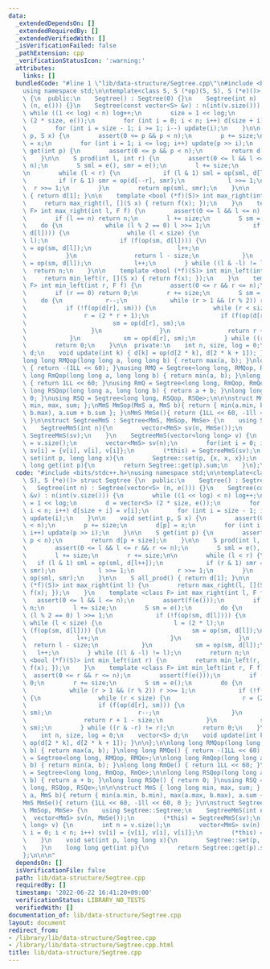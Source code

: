 ```yaml
---
data:
  _extendedDependsOn: []
  _extendedRequiredBy: []
  _extendedVerifiedWith: []
  _isVerificationFailed: false
  _pathExtension: cpp
  _verificationStatusIcon: ':warning:'
  attributes:
    links: []
  bundledCode: "#line 1 \"lib/data-structure/Segtree.cpp\"\n#include <bits/stdc++.h>\n\
    using namespace std;\n\ntemplate<class S, S (*op)(S, S), S (*e)()> struct Segtree\
    \ {\n  public:\n    Segtree() : Segtree(0) {}\n    Segtree(int n) : Segtree(vector<S>\
    \ (n, e())) {}\n    Segtree(const vector<S> &v) : n(int(v.size())) {\n       \
    \ while ((1 << log) < n) log++;\n        size = 1 << log;\n        d = vector<S>\
    \ (2 * size, e());\n        for (int i = 0; i < n; i++) d[size + i] = v[i];\n\
    \        for (int i = size - 1; i >= 1; i--) update(i);\n    }\n\n    void set(int\
    \ p, S x) {\n        assert(0 <= p && p < n);\n        p += size;\n        d[p]\
    \ = x;\n        for (int i = 1; i <= log; i++) update(p >> i);\n    }\n\n    S\
    \ get(int p) {\n        assert(0 <= p && p < n);\n        return d[p + size];\n\
    \    }\n\n    S prod(int l, int r) {\n        assert(0 <= l && l <= r && r <=\
    \ n);\n        S sml = e(), smr = e();\n        l += size;\n        r += size;\n\
    \n        while (l < r) {\n            if (l & 1) sml = op(sml, d[l++]);\n   \
    \         if (r & 1) smr = op(d[--r], smr);\n            l >>= 1;\n          \
    \  r >>= 1;\n        }\n        return op(sml, smr);\n    }\n\n    S all_prod()\
    \ { return d[1]; }\n\n    template <bool (*f)(S)> int max_right(int l) {\n   \
    \     return max_right(l, [](S x) { return f(x); });\n    }\n    template <class\
    \ F> int max_right(int l, F f) {\n        assert(0 <= l && l <= n);\n        assert(f(e()));\n\
    \        if (l == n) return n;\n        l += size;\n        S sm = e();\n    \
    \    do {\n            while (l % 2 == 0) l >>= 1;\n            if (!f(op(sm,\
    \ d[l]))) {\n                while (l < size) {\n                    l = (2 *\
    \ l);\n                    if (f(op(sm, d[l]))) {\n                        sm\
    \ = op(sm, d[l]);\n                        l++;\n                    }\n     \
    \           }\n                return l - size;\n            }\n            sm\
    \ = op(sm, d[l]);\n            l++;\n        } while ((l & -l) != l);\n      \
    \  return n;\n    }\n\n    template <bool (*f)(S)> int min_left(int r) {\n   \
    \     return min_left(r, [](S x) { return f(x); });\n    }\n    template <class\
    \ F> int min_left(int r, F f) {\n        assert(0 <= r && r <= n);\n        assert(f(e()));\n\
    \        if (r == 0) return 0;\n        r += size;\n        S sm = e();\n    \
    \    do {\n            r--;\n            while (r > 1 && (r % 2)) r >>= 1;\n \
    \           if (!f(op(d[r], sm))) {\n                while (r < size) {\n    \
    \                r = (2 * r + 1);\n                    if (f(op(d[r], sm))) {\n\
    \                        sm = op(d[r], sm);\n                        r--;\n  \
    \                  }\n                }\n                return r + 1 - size;\n\
    \            }\n            sm = op(d[r], sm);\n        } while ((r & -r) != r);\n\
    \        return 0;\n    }\n\n  private:\n    int n, size, log = 0;\n    vector<S>\
    \ d;\n    void update(int k) { d[k] = op(d[2 * k], d[2 * k + 1]); }\n\n};\n\n\
    long long RMQop(long long a, long long b) { return max(a, b); }\nlong long RMQe()\
    \ { return -(1LL << 60); }\nusing RMQ = Segtree<long long, RMQop, RMQe>;\n\nlong\
    \ long RmQop(long long a, long long b) { return min(a, b); }\nlong long RmQe()\
    \ { return 1LL << 60; }\nusing RmQ = Segtree<long long, RmQop, RmQe>;\n\nlong\
    \ long RSQop(long long a, long long b) { return a + b; }\nlong long RSQe() { return\
    \ 0; }\nusing RSQ = Segtree<long long, RSQop, RSQe>;\n\n\nstruct MmS { long long\
    \ min, max, sum; };\nMmS MmSop(MmS a, MmS b){ return { min(a.min, b.min), max(a.max,\
    \ b.max), a.sum + b.sum }; }\nMmS MmSe(){ return {1LL << 60, -1ll << 60, 0 };\
    \ }\n\nstruct SegtreeMmS : Segtree<MmS, MmSop, MmSe> {\n    using Segtree::Segtree;\n\
    \    SegtreeMmS(int n){\n        vector<MmS> sv(n, MmSe());\n        (*this) =\
    \ SegtreeMmS(sv);\n    }\n    SegtreeMmS(vector<long long> v) {\n        int n\
    \ = v.size();\n        vector<MmS> sv(n);\n        for(int i = 0; i < n; i++)\
    \ sv[i] = {v[i], v[i], v[i]};\n        (*this) = SegtreeMmS(sv);\n    }\n    void\
    \ set(int p, long long x){\n        Segtree::set(p, {x, x, x});\n    }\n    long\
    \ long get(int p){\n        return Segtree::get(p).sum;\n    }\n};\n\n\n"
  code: "#include <bits/stdc++.h>\nusing namespace std;\n\ntemplate<class S, S (*op)(S,\
    \ S), S (*e)()> struct Segtree {\n  public:\n    Segtree() : Segtree(0) {}\n \
    \   Segtree(int n) : Segtree(vector<S> (n, e())) {}\n    Segtree(const vector<S>\
    \ &v) : n(int(v.size())) {\n        while ((1 << log) < n) log++;\n        size\
    \ = 1 << log;\n        d = vector<S> (2 * size, e());\n        for (int i = 0;\
    \ i < n; i++) d[size + i] = v[i];\n        for (int i = size - 1; i >= 1; i--)\
    \ update(i);\n    }\n\n    void set(int p, S x) {\n        assert(0 <= p && p\
    \ < n);\n        p += size;\n        d[p] = x;\n        for (int i = 1; i <= log;\
    \ i++) update(p >> i);\n    }\n\n    S get(int p) {\n        assert(0 <= p &&\
    \ p < n);\n        return d[p + size];\n    }\n\n    S prod(int l, int r) {\n\
    \        assert(0 <= l && l <= r && r <= n);\n        S sml = e(), smr = e();\n\
    \        l += size;\n        r += size;\n\n        while (l < r) {\n         \
    \   if (l & 1) sml = op(sml, d[l++]);\n            if (r & 1) smr = op(d[--r],\
    \ smr);\n            l >>= 1;\n            r >>= 1;\n        }\n        return\
    \ op(sml, smr);\n    }\n\n    S all_prod() { return d[1]; }\n\n    template <bool\
    \ (*f)(S)> int max_right(int l) {\n        return max_right(l, [](S x) { return\
    \ f(x); });\n    }\n    template <class F> int max_right(int l, F f) {\n     \
    \   assert(0 <= l && l <= n);\n        assert(f(e()));\n        if (l == n) return\
    \ n;\n        l += size;\n        S sm = e();\n        do {\n            while\
    \ (l % 2 == 0) l >>= 1;\n            if (!f(op(sm, d[l]))) {\n               \
    \ while (l < size) {\n                    l = (2 * l);\n                    if\
    \ (f(op(sm, d[l]))) {\n                        sm = op(sm, d[l]);\n          \
    \              l++;\n                    }\n                }\n              \
    \  return l - size;\n            }\n            sm = op(sm, d[l]);\n         \
    \   l++;\n        } while ((l & -l) != l);\n        return n;\n    }\n\n    template\
    \ <bool (*f)(S)> int min_left(int r) {\n        return min_left(r, [](S x) { return\
    \ f(x); });\n    }\n    template <class F> int min_left(int r, F f) {\n      \
    \  assert(0 <= r && r <= n);\n        assert(f(e()));\n        if (r == 0) return\
    \ 0;\n        r += size;\n        S sm = e();\n        do {\n            r--;\n\
    \            while (r > 1 && (r % 2)) r >>= 1;\n            if (!f(op(d[r], sm)))\
    \ {\n                while (r < size) {\n                    r = (2 * r + 1);\n\
    \                    if (f(op(d[r], sm))) {\n                        sm = op(d[r],\
    \ sm);\n                        r--;\n                    }\n                }\n\
    \                return r + 1 - size;\n            }\n            sm = op(d[r],\
    \ sm);\n        } while ((r & -r) != r);\n        return 0;\n    }\n\n  private:\n\
    \    int n, size, log = 0;\n    vector<S> d;\n    void update(int k) { d[k] =\
    \ op(d[2 * k], d[2 * k + 1]); }\n\n};\n\nlong long RMQop(long long a, long long\
    \ b) { return max(a, b); }\nlong long RMQe() { return -(1LL << 60); }\nusing RMQ\
    \ = Segtree<long long, RMQop, RMQe>;\n\nlong long RmQop(long long a, long long\
    \ b) { return min(a, b); }\nlong long RmQe() { return 1LL << 60; }\nusing RmQ\
    \ = Segtree<long long, RmQop, RmQe>;\n\nlong long RSQop(long long a, long long\
    \ b) { return a + b; }\nlong long RSQe() { return 0; }\nusing RSQ = Segtree<long\
    \ long, RSQop, RSQe>;\n\n\nstruct MmS { long long min, max, sum; };\nMmS MmSop(MmS\
    \ a, MmS b){ return { min(a.min, b.min), max(a.max, b.max), a.sum + b.sum }; }\n\
    MmS MmSe(){ return {1LL << 60, -1ll << 60, 0 }; }\n\nstruct SegtreeMmS : Segtree<MmS,\
    \ MmSop, MmSe> {\n    using Segtree::Segtree;\n    SegtreeMmS(int n){\n      \
    \  vector<MmS> sv(n, MmSe());\n        (*this) = SegtreeMmS(sv);\n    }\n    SegtreeMmS(vector<long\
    \ long> v) {\n        int n = v.size();\n        vector<MmS> sv(n);\n        for(int\
    \ i = 0; i < n; i++) sv[i] = {v[i], v[i], v[i]};\n        (*this) = SegtreeMmS(sv);\n\
    \    }\n    void set(int p, long long x){\n        Segtree::set(p, {x, x, x});\n\
    \    }\n    long long get(int p){\n        return Segtree::get(p).sum;\n    }\n\
    };\n\n\n"
  dependsOn: []
  isVerificationFile: false
  path: lib/data-structure/Segtree.cpp
  requiredBy: []
  timestamp: '2022-06-22 16:41:20+09:00'
  verificationStatus: LIBRARY_NO_TESTS
  verifiedWith: []
documentation_of: lib/data-structure/Segtree.cpp
layout: document
redirect_from:
- /library/lib/data-structure/Segtree.cpp
- /library/lib/data-structure/Segtree.cpp.html
title: lib/data-structure/Segtree.cpp
---
```

